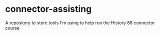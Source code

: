 # connector-assisting
A repository to store tools I'm using to help run the History 88  connector course
